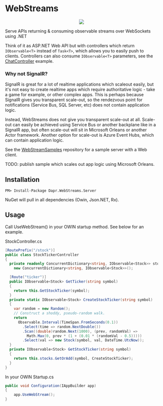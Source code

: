 WebStreams
===============
<p align="center">
  <img src="https://github.com/daprlabs/WebStreamServer/blob/master/logo_icon.png" />
</p>

Serve APIs returning &amp; consuming observable streams over WebSockets using .NET

Think of it as ASP.NET Web API but with controllers which return `IObservable<T>` instead of `Task<T>`, which allows you to easily push to clients. Controllers can also consume `IObservable<T>` parameters, see the [ChatController](https://github.com/daprlabs/WebStreamSamples/blob/master/ChatRoomController.cs) example.

### Why not SignalR?
SignalR is great for a lot of realtime applications which scaleout easily, but it's not easy to create realtime apps which require authoritative logic - take a game for example, or other complex apps. This is perhaps because SignalR gives you transparent scale-out, so the rendezvous point for notifications (Service Bus, SQL Server, etc) does not contain application logic.

Instead, WebStreams does not give you transparent scale-out at all. Scale-out can easily be achieved using Service Bus or another backplane like in a SignalR app, but often scale-out will sit in Microsoft Orleans or another Actor framework.
Another option for scale-out is Azure Event Hubs, which can contain application logic.

See the [WebStreamSamples](https://github.com/daprlabs/WebStreamSamples) repository for a sample server with a Web client.

TODO: publish sample which scales out app logic using Microsoft Orleans.

## Installation
```
PM> Install-Package Dapr.WebStreams.Server
```
NuGet will pull in all dependencies (Owin, Json.NET, Rx).

## Usage
Call UseWebStream() in your OWIN startup method. See below for an example.

StockController.cs
```C#
[RoutePrefix("/stock")]
public class StockTickerController
{
  private readonly ConcurrentDictionary<string, IObservable<Stock>> stocks =
    new ConcurrentDictionary<string, IObservable<Stock>>();

  [Route("ticker")]
  public IObservable<Stock> GetTicker(string symbol)
  {
    return this.GetStockTicker(symbol);
  }
  private static IObservable<Stock> CreateStockTicker(string symbol)
  {
    var random = new Random();
    // Construct a shoddy, pseudo-random walk.
    return
      Observable.Interval(TimeSpan.FromSeconds(0.1))
        .Select(time => random.NextDouble())
        .Scan((double)random.Next(1000), (prev, randomVal) =>
          Math.Max(0, prev * (1 + (0.01 * (randomVal - 0.5)))))
        .Select(val => new Stock(symbol, val, DateTime.UtcNow));
  }
  private IObservable<Stock> GetStockTicker(string symbol)
  {
    return this.stocks.GetOrAdd(symbol, CreateStockTicker);
  }
}
```

In your OWIN Startup.cs
```C#
public void Configuration(IAppBuilder app)
{
    app.UseWebStream();
}
```
